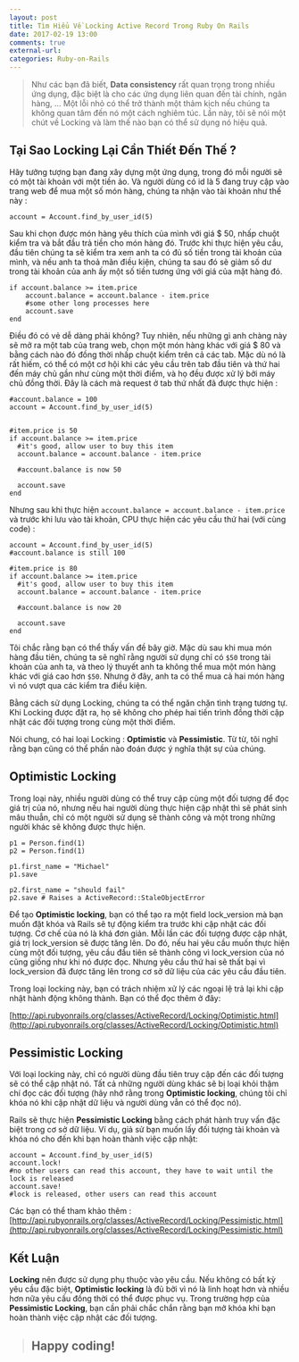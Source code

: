 ```yaml
---
layout: post
title: Tìm Hiểu Về Locking Active Record Trong Ruby On Rails
date: 2017-02-19 13:00
comments: true
external-url:
categories: Ruby-on-Rails
---
```

>Như các bạn đã biết, **Data consistency** rất quan trọng trong nhiều ứng dụng, đặc biệt là cho các ứng dụng liên quan đến tài chính, ngân hàng, ... Một lỗi nhỏ có thể trở thành một thảm kịch nếu chúng ta không quan tâm đến nó một cách nghiêm túc. Lần này, tôi sẽ nói một chút về Locking và làm thế nào bạn có thể sử dụng nó hiệu quả.

## Tại Sao Locking Lại Cần Thiết Đến Thế ?

Hãy tưởng tượng bạn đang xây dựng một ứng dụng, trong đó mỗi người sẽ có một tài khoản với một tiền ảo. Và người dùng có id là 5 đang truy cập vào trang web để mua một số món hàng, chúng ta nhận vào tài khoản như thế này :

```
account = Account.find_by_user_id(5)
```

Sau khi chọn được món hàng yêu thích của mình với giá $ 50, nhấp chuột kiểm tra và bắt đầu trả tiền cho món hàng đó. Trước khi thực hiện yêu cầu, đầu tiên chúng ta sẽ kiểm tra xem anh ta có đủ số tiền trong tài khoản của mình, và nếu anh ta thoả mãn điều kiện, chúng ta sau đó sẽ giảm số dư trong tài khoản của anh ấy một số tiền tương ứng với giá của mặt hàng đó.

```
if account.balance >= item.price
    account.balance = account.balance - item.price
    #some other long processes here
    account.save
end
```

Điều đó có vẻ dễ dàng phải không? Tuy nhiên, nếu những gì anh chàng này sẽ mở ra một tab của trang web, chọn một món hàng khác với giá $ 80 và bằng cách nào đó đồng thời nhấp chuột kiểm trên cả các tab. Mặc dù nó là rất hiếm, có thể có một cơ hội khi các yêu cầu trên tab đầu tiên và thứ hai đến máy chủ gần như cùng một thời điểm, và họ đều được xử lý bởi máy chủ đồng thời. Đây là cách mà request ở tab thứ nhất đã được thực hiện :

```
#account.balance = 100
account = Account.find_by_user_id(5) 


#item.price is 50
if account.balance >= item.price
  #it's good, allow user to buy this item
  account.balance = account.balance - item.price

  #account.balance is now 50

  account.save
end
```

Nhưng sau khi thực hiện `account.balance = account.balance - item.price` và trước khi lưu vào tài khoản, CPU thực hiện các yêu cầu thứ hai (với cùng code) :

```
account = Account.find_by_user_id(5) 
#account.balance is still 100

#item.price is 80
if account.balance >= item.price
  #it's good, allow user to buy this item
  account.balance = account.balance - item.price

  #account.balance is now 20

  account.save
end
```

Tôi chắc rằng bạn có thể thấy vấn đề bây giờ. Mặc dù sau khi mua món hàng đầu tiên, chúng ta sẽ nghĩ rằng người sử dụng chỉ có `$50` trong tài khoản của anh ta, và theo lý thuyết anh ta không thể mua một món hàng khác với giá cao hơn `$50`. Nhưng ở đây, anh ta có thể mua cả hai món hàng vì nó vượt qua các kiểm tra điều kiện.

Bằng cách sử dụng Locking, chúng ta có thể ngăn chặn tình trạng tương tự. Khi Locking được đặt ra, họ sẽ không cho phép hai tiến trình đồng thời cập nhật các đối tượng trong cùng một thời điểm.

Nói chung, có hai loại Locking : **Optimistic** và **Pessimistic**. Từ từ, tôi nghĩ rằng bạn cũng có thể phần nào đoán được ý nghĩa thật sự của chúng.

## Optimistic Locking

Trong loại này, nhiều người dùng có thể truy cập cùng một đối tượng để đọc giá trị của nó, nhưng nếu hai người dùng thực hiện cập nhật thì sẽ phát sinh mâu thuẫn, chỉ có một người sử dụng sẽ thành công và một trong những người khác sẽ không được thực hiện.

```
p1 = Person.find(1)
p2 = Person.find(1)

p1.first_name = "Michael"
p1.save

p2.first_name = "should fail"
p2.save # Raises a ActiveRecord::StaleObjectError
```

Để tạo **Optimistic locking**, bạn có thể tạo ra một field lock_version mà bạn muốn đặt khóa và Rails sẽ tự động kiểm tra trước khi cập nhật các đối tượng. Cơ chế của nó là khá đơn giản. Mỗi lần các đối tượng được cập nhật, giá trị lock_version sẽ được tăng lên. Do đó, nếu hai yêu cầu muốn thực hiện cùng một đối tượng, yêu cầu đầu tiên sẽ thành công vì lock_version của nó cũng giống như khi nó được đọc. Nhưng yêu cầu thứ hai sẽ thất bại vì lock_version đã được tăng lên trong cơ sở dữ liệu của các yêu cầu đầu tiên.

Trong loại locking này, bạn có trách nhiệm xử lý các ngoại lệ trả lại khi cập nhật hành động không thành. Bạn có thể đọc thêm ở đây:

[http://api.rubyonrails.org/classes/ActiveRecord/Locking/Optimistic.html](http://api.rubyonrails.org/classes/ActiveRecord/Locking/Optimistic.html)

## Pessimistic Locking

Với loại locking này, chỉ có người dùng đầu tiên truy cập đến các đối tượng sẽ có thể cập nhật nó. Tất cả những người dùng khác sẽ bị loại khỏi thậm chí đọc các đối tượng (hãy nhớ rằng trong **Optimistic locking**, chúng tôi chỉ khóa nó khi cập nhật dữ liệu và người dùng vẫn có thể đọc nó).

Rails sẽ thực hiện **Pessimistic Locking** bằng cách phát hành truy vấn đặc biệt trong cơ sở dữ liệu. Ví dụ, giả sử bạn muốn lấy đối tượng tài khoản và khóa nó cho đến khi bạn hoàn thành việc cập nhật:

```
account = Account.find_by_user_id(5)
account.lock!
#no other users can read this account, they have to wait until the lock is released
account.save! 
#lock is released, other users can read this account
```

Các bạn có thể tham khảo thêm :
[http://api.rubyonrails.org/classes/ActiveRecord/Locking/Pessimistic.html](http://api.rubyonrails.org/classes/ActiveRecord/Locking/Pessimistic.html)

## Kết Luận

**Locking** nên được sử dụng phụ thuộc vào yêu cầu. Nếu không có bất kỳ yêu cầu đặc biệt, **Optimistic locking** là đủ bởi vì nó là linh hoạt hơn và nhiều hơn nữa yêu cầu đồng thời có thể được phục vụ. Trong trường hợp của **Pessimistic Locking**, bạn cần phải chắc chắn rằng bạn mở khóa khi bạn hoàn thành việc cập nhật các đối tượng.

> ## Happy coding!